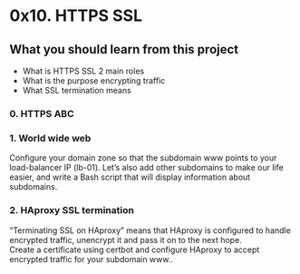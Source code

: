# 0x10. HTTPS SSL
## What you should learn from this project
- What is HTTPS SSL 2 main roles
- What is the purpose encrypting traffic
- What SSL termination means
### 0. HTTPS ABC
### 1. World wide web
Configure your domain zone so that the subdomain www points to your load-balancer IP (lb-01). Let’s also add other subdomains to make our life easier, and write a Bash script that will display information about subdomains.
### 2. HAproxy SSL termination
“Terminating SSL on HAproxy” means that HAproxy is configured to handle encrypted traffic, unencrypt it and pass it on to the next hope.  
Create a certificate using certbot and configure HAproxy to accept encrypted traffic for your subdomain www..
